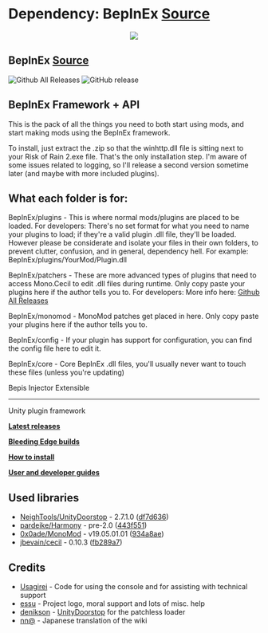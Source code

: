 
# Dependency: BepInEx [Source](https://img.shields.io/github/downloads/bepinex/bepinex/total.svg)

<p align="center">
    <img src="https://avatars2.githubusercontent.com/u/39589027?s=256">
</p>

## BepInEx **[Source](https://github.com/BepInEx/BepInEx)**
![Github All Releases](https://img.shields.io/github/downloads/bepinex/bepinex/total.svg)
![GitHub release](https://img.shields.io/github/release/bepinex/bepinex.svg)

## BepInEx Framework + API
This is the pack of all the things you need to both start using mods, and start making mods using the BepInEx framework.

To install, just extract the .zip so that the winhttp.dll file is sitting next to your Risk of Rain 2.exe file. That's the only installation step.
I'm aware of some issues related to logging, so I'll release a second version sometime later (and maybe with more included plugins).

## What each folder is for:
BepInEx/plugins - This is where normal mods/plugins are placed to be loaded.
For developers: There's no set format for what you need to name your plugins to load; if they're a valid plugin .dll file, they'll be loaded.
However please be considerate and isolate your files in their own folders, to prevent clutter, confusion, and in general, dependency hell. For example: BepInEx/plugins/YourMod/Plugin.dll

BepInEx/patchers - These are more advanced types of plugins that need to access Mono.Cecil to edit .dll files during runtime. Only copy paste your plugins here if the author tells you to.
For developers: More info here: [Github All Releases](https://github.com/BepInEx/BepInEx/wiki)

BepInEx/monomod - MonoMod patches get placed in here. Only copy paste your plugins here if the author tells you to.

BepInEx/config - If your plugin has support for configuration, you can find the config file here to edit it.

BepInEx/core - Core BepInEx .dll files, you'll usually never want to touch these files (unless you're updating)


Bepis Injector Extensible

---

Unity plugin framework

**[Latest releases](https://github.com/BepInEx/BepInEx/releases)**

**[Bleeding Edge builds](http://builds.bepis.io/bepinex_be)**

**[How to install](https://github.com/bbepis/BepInEx/wiki/How-to-install)**

**[User and developer guides](https://github.com/BepInEx/BepInEx/wiki)**

## Used libraries
- [NeighTools/UnityDoorstop](https://github.com/NeighTools/UnityDoorstop) - 2.7.1.0 ([df7d636](https://github.com/NeighTools/UnityDoorstop/commit/df7d6366d8dc69f024c61cd31e6f690eb44ce57a))
- [pardeike/Harmony](https://github.com/pardeike/Harmony) - pre-2.0 ([443f551](https://github.com/pardeike/Harmony/commit/443f551ec45ecf409755b5979a4466343197de03))
- [0x0ade/MonoMod](https://github.com/0x0ade/MonoMod) - v19.05.01.01 ([934a8ae](https://github.com/0x0ade/MonoMod/commit/934a8ae921affac0093757d23c6f3ead34e996ac))
- [jbevain/cecil](https://github.com/jbevain/cecil) - 0.10.3 ([fb289a7](https://github.com/jbevain/cecil/commit/fb289a7cd80ceb6af5c86e7c7ecce9bf1e98b8fe))

## Credits
- [Usagirei](https://github.com/Usagirei) - Code for using the console and for assisting with technical support
- [essu](https://github.com/exdownloader) - Project logo, moral support and lots of misc. help
- [denikson](https://github.com/denikson) - [UnityDoorstop](https://github.com/NeighTools/UnityDoorstop) for the patchless loader
- [nn@](https://twitter.com/NnAone2cmg) - Japanese translation of the wiki